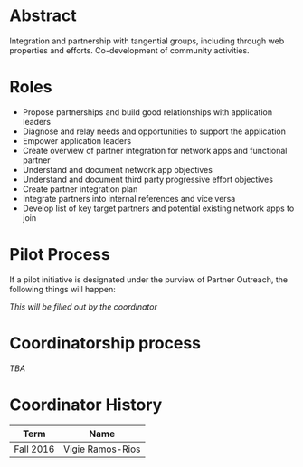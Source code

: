 # Abstract

Integration and partnership with tangential groups, including through web properties and efforts. Co-development of community activities.

# Roles

* Propose partnerships and build good relationships with application leaders
* Diagnose and relay needs and opportunities to support the application
* Empower application leaders
* Create overview of partner integration for network apps and functional partner
* Understand and document network app objectives
* Understand and document third party progressive effort objectives
* Create partner integration plan
* Integrate partners into internal references and vice versa
* Develop list of key target partners and potential existing network apps to join

# Pilot Process

If a pilot initiative is designated under the purview of Partner Outreach, the following things will happen:

_This will be filled out by the coordinator_

# Coordinatorship process

_TBA_

# Coordinator History

| Term | Name |
| --- | --- |
| Fall 2016 | Vigie Ramos-Rios |
